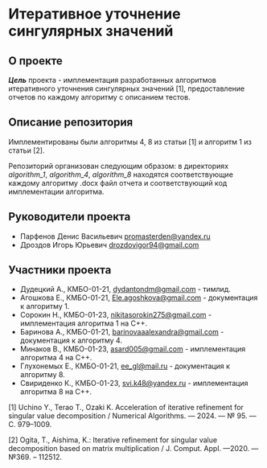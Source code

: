 # Итеративное уточнение сингулярных значений

## О проекте
***Цель*** проекта - имплементация разработанных алгоритмов итеративного уточнения сингулярных значений [1], предоставление отчетов по каждому алгоритму с описанием тестов. 

## Описание репозитория
Имплементированы были алгоритмы 4, 8 из статьи [1] и алгоритм 1 из статьи [2].

Репозиторий организован следующим образом: в директориях *algorithm_1*, *algorithm_4*, *algorithm_8* находятся соответствующие каждому алгоритму .docx файл отчета и соответствующий код имплементации алгоритма.

## Руководители проекта
- Парфенов Денис Васильевич promasterden@yandex.ru
- Дроздов Игорь Юрьевич drozdovigor94@gmail.com

## Участники проекта
- Дудецкий А., КМБО-01-21, dydantondm@gmail.com - тимлид.
- Агошкова Е., КМБО-01-21, Ele.agoshkova@gmail.com - документация к алгоритму 1.
- Сорокин Н., КМБО-01-23, nikitasorokin275@gmail.com - имплементация алгоритма 1 на C++.
- Баринова А., КМБО-01-21, barinovaaalexandra@gmail.com - документация к алгоритму 4.
- Минаков В., КМБО-01-23, asard005@gmail.com - имплементация алгоритма 4 на C++.
- Глухонемых Е., КМБО-01-21, ee_gl@mail.ru - документация к алгоритму 8.
- Свириденко К., КМБО-01-23, svi.k48@yandex.ru - имплементация алгоритма 8 на C++.

[1] Uchino Y., Terao T., Ozaki K. Acceleration of iterative refinement for singular value decomposition / Numerical Algorithms. — 2024. — № 95. — С. 979–1009.

[2] Ogita, T., Aishima, K.: Iterative refinement for singular value decomposition based on matrix multiplication / J. Comput. Appl. —2020. — №369. – 112512.
